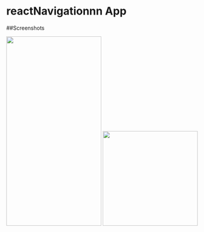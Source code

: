 # reactNavigationnn App

##Screenshots


<img src="https://user-images.githubusercontent.com/99422185/222548496-24a367ea-e6ce-4da5-a724-e1799879735f.png" width="250" height="500" /> 
<img src="https://user-images.githubusercontent.com/99422185/222548553-4a1fcaaa-88a3-4eaa-881a-5d20c1b7a556.png" width="250" height"500" />


